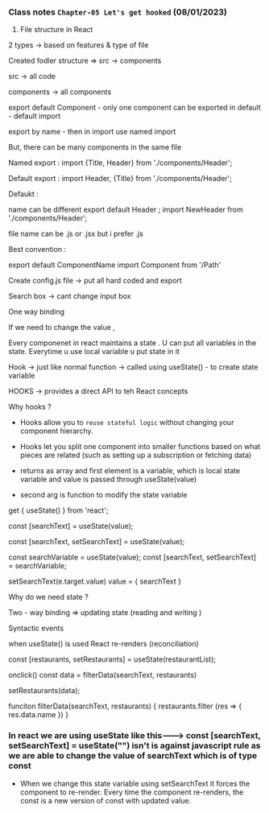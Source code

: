 ### Class notes `Chapter-05 Let's get hooked` (08/01/2023)

1. File structure in React 

2 types -> based on features & type of file 

Created fodler structure => src -> components 

src -> all code 

components -> all components 


export default Component - only one component can be exported in default - default import 

export by name - then in import use named import 

But, there can be many components in the same file 

Named export : 
import {Title, Header} from './components/Header';

Default export : 
import Header, {Title} from './components/Header';

Defaukt : 

name can be different
export default Header ;
import NewHeader from './components/Header';


file name can be .js or .jsx but i prefer .js 

Best convention : 

export default ComponentName 
import Component from '/Path' 

Create config.js file -> put all hard coded and export 

Search box -> cant change input box

One way binding 

If we need to change the value , 


Every componenet in react maintains a state 
. U can put all variables in the state. Everytime u use local variable u put state in it 


Hook -> just like normal function -> called using useState() - to create state variable 

HOOKS -> provides a direct API to teh React concepts 

Why hooks ? 

- Hooks allow you to `reuse stateful logic` without changing your component hierarchy.
- Hooks let you split one component into smaller functions based on what pieces are related (such as setting up a subscription or fetching data)

- returns as array and first element is a variable, which is local state variable and value is passed through useState(value)

- second arg is function to modify the state variable 


get { useState() } from 'react';

const [searchText] = useState(value); 


const [searchText, setSearchText] = useState(value); 

const searchVariable = useState(value); 
const [searchText, setSearchText] = searchVariable;

setSearchText(e.target.value)
value = { searchText } 

Why do we need state ?

Two - way binding => updating state (reading and writing )

Syntactic events 


when useState() is used React re-renders (reconciliation)


const [restaurants, setRestaurants] = useState(restaurantList);

onclick()
const data = filterData(searchText, restaurants)

setRestaurants(data);

funciton filterData(searchText, restaurants) {
  restaurants.filter (res => {
    res.data.name 
  })
}

### In react we are using useState like this---> const [searchText, setSearchText] = useState("")  isn't is against javascript rule as we are able to change the value of searchText which is of type const

- When we change this state variable using setSearchText it forces the component to re-render.
Every time the component re-renders, the const is a new version of const with updated value. 